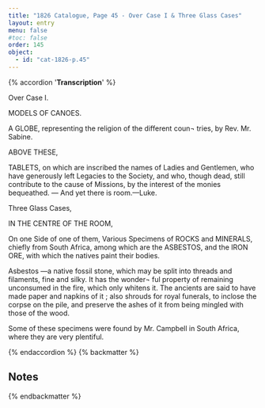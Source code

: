 ```yaml
---
title: "1826 Catalogue, Page 45 - Over Case I & Three Glass Cases"
layout: entry
menu: false
#toc: false
order: 145
object:
  - id: "cat-1826-p.45"
---
```

{% accordion '**Transcription**' %}

Over Case I.


MODELS OF CANOES.

A GLOBE, representing the religion of the different coun¬
tries, by Rev. Mr. Sabine.


ABOVE THESE,


TABLETS, on which are inscribed the names of Ladies and
Gentlemen, who have generously left Legacies to the
Society, and who, though dead, still contribute to
the cause of Missions, by the interest of the monies
bequeathed.
— And yet there is room.—Luke.


Three Glass Cases,


IN THE CENTRE OF THE ROOM,

On one Side of one of them, Various Specimens of ROCKS
and MINERALS, chiefly from South Africa, among
which are the ASBESTOS, and the IRON ORE,
with which the natives paint their bodies.

Asbestos —a native fossil stone, which may be split into
threads and filaments, fine and silky. It has the wonder¬
ful property of remaining unconsumed in the fire, which
only whitens it. The ancients are said to have made
paper and napkins of it ; also shrouds for royal funerals,
to inclose the corpse on the pile, and preserve the ashes
of it from being mingled with those of the wood.

Some of these specimens were found by Mr. Campbell in
South Africa, where they are very plentiful.

{% endaccordion %}
{% backmatter %}

## Notes

[^1]:
[^2]:
[^3]:
[^4]:
[^5]:
[^6]:
[^7]:
[^8]:
[^9]:
[^10]:
[^11]:
[^12]:
[^13]:
[^14]:

{% endbackmatter %}

